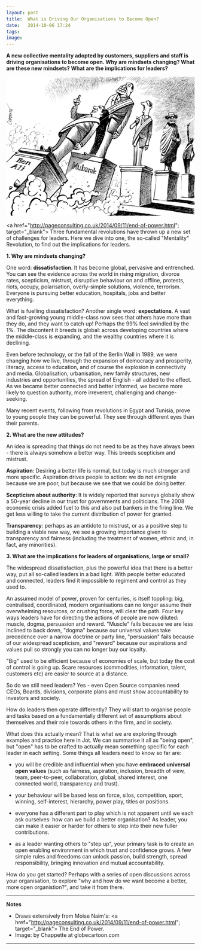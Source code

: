 ```yaml
---
layout: post
title:  What is Driving Our Organisations to Become Open? 
date:   2014-10-06 17:24
tags: 
image:
---
```


**A new collective mentality adopted by customers, suppliers and staff is driving organisations to become open. Why are mindsets changing? What are these new mindsets? What are the implications for leaders?**

![](/libb/images/toppling-dictators.jpg)
 
<a href="http://pageconsulting.co.uk/2014/09/11/end-of-power.html"; target="_blank"> Three fundamental revolutions</a> have thrown up a new set of challenges for leaders. Here we dive into one, the so-called "Mentality" Revolution, to find out the implications for leaders.
 
<b>1. Why are mindsets changing?</b>

One word: <b>dissatisfaction</b>. It has become global, pervasive and entrenched. You can see the evidence across the world in rising migration, divorce rates, scepticism, mistrust, disruptive behaviour on and offline, protests, riots, occupy, polarisation, overly-simple solutions, violence, terrorism. Everyone is pursuing better education, hospitals, jobs and better everything. 

What is fuelling dissatisfaction? Another single word: <b>expectations</b>. A vast and fast-growing young middle-class now sees that others have more than they do, and they want to catch up! Perhaps the 99% feel swindled by the 1%.  The discontent it breeds is global: across developing countries where the middle-class is expanding, and the wealthy countries where it is declining.

Even before technology, or the fall of the Berlin Wall in 1989, we were changing how we live, through the expansion of democracy and prosperity, literacy, access to education, and of course the explosion in connectivity and media. Globalisation, urbanisation, new family structures, new industries and opportunities, the spread of English - all added to the effect. As we became better connected and better informed, we became  more likely to question authority, more irreverent, challenging and change-seeking. 

Many recent events, following from revolutions in Egypt and Tunisia, prove to young people they can be powerful. They see through different eyes than their parents. 

<b>2. What are the new attitudes?</b>

An idea is spreading that things do not need to be as they have always been - there is always somehow a better way. This breeds scepticism and mistrust.

<b>Aspiration</b>: Desiring a better life is normal, but today is much stronger and  more specific. Aspiration drives people to action: we do not emigrate because we are poor, but because we see that we could be doing better. 

<b>Scepticism about authority</b>: It is widely reported that surveys globally show a 50-year decline in our trust for governments and politicians. The 2008 economic crisis added fuel to this and also put bankers in the firing line. We get less willing to take the current distribution of power for granted.

<b>Transparency</b>: perhaps as an antidote to mistrust, or as a positive step to building a viable new way, we see a growing importance given to transparency and fairness (including the treatment of women, ethnic and, in fact, any minorities). 

<b>3. What are the implications for leaders of organisations, large or small?</b>

The widespread dissatisfaction, plus the powerful idea that there is a better way, put all so-called leaders in a bad light. With people better educated and connected, leaders find it impossible to regiment and control as they used to. 

An assumed model of power, proven for centuries, is itself toppling: big, centralised, coordinated, modern organisations can no longer assume their overwhelming resources, or crushing force, will clear the path. Four key ways leaders have for directing the actions of people are now diluted: muscle, dogma, persuasion and reward. "Muscle" fails because we are less inclined to back down, "dogma" because our universal values take precedence over a narrow doctrine or party line, "persuasion" fails because of our widespread scepticism, and "reward" because our aspirations and values pull so  strongly you can no longer buy our loyalty. 

"Big" used to be efficient because of economies of scale, but today the cost of control is going up. Scare resources (commodities, information, talent, customers etc) are easier to source at a distance.

So do we still need leaders? Yes - even Open Source companies need CEOs, Boards, divisions, corporate plans and must show accountability to investors and society.

How do leaders then operate differently? They will start to organise people and tasks based on a fundamentally different set of assumptions about themselves and their role towards others in the firm, and in society. 

What does this actually mean? That is what we are exploring through examples and practice here in Jot. We can summarise it all as "being open", but "open" has to be crafted to actually mean something specific for each leader in each setting. Some things all leaders need to know so far are:

* you will be credible and influential when you have <b>embraced universal open values</b> (such as fairness, aspiration, inclusion, breadth of view, team, peer-to-peer, collaboration, global, shared interest, one connected world, transparency and trust). 

* your behaviour will be based less on force, silos, competition, sport, winning, self-interest, hierarchy, power play, titles or positions.

* everyone has a different part to play which is not apparent until we each ask ourselves: how can we build a better organisation? As leader, you can make it easier or harder for others to step into their new fuller contributions. 

* as a leader wanting others to "step up", your primary task is to create an open enabling environment in which trust and confidence grows. A few simple rules and freedoms can unlock passion, build strength, spread responsibility, bringing innovation and mutual accountability.
 
How do you get started? Perhaps with a series of open discussions across your organisation, to explore "why and how do we want become a better, more open organistion?", and take it from there.

__________________
<b>Notes</b>

* Draws extensively from Moise Naim's: <a href="http://pageconsulting.co.uk/2014/09/11/end-of-power.html"; target="_blank"> The End of Power</a>.
* Image: by Chappette at globecartoon.com

__________________







